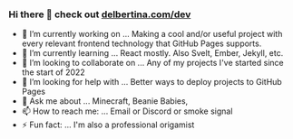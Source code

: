 ### Hi there 👋 check out [delbertina.com/dev](https://delbertina.com/dev)


- 🔭 I’m currently working on ... Making a cool and/or useful project with every relevant frontend technology that GitHub Pages supports.
- 🌱 I’m currently learning ... React mostly. Also Svelt, Ember, Jekyll, etc.
- 👯 I’m looking to collaborate on ... Any of my projects I've started since the start of 2022
- 🤔 I’m looking for help with ... Better ways to deploy projects to GitHub Pages
- 💬 Ask me about ... Minecraft, Beanie Babies,
- 📫 How to reach me: ... Email or Discord or smoke signal
- ⚡ Fun fact: ... I'm also a professional origamist 
